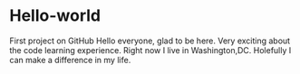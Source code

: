 # Hello-world
First project on GitHub
Hello everyone, glad to be here. Very exciting about the code learning experience.
Right now I live in Washington,DC. Holefully I can make a difference in my life.
